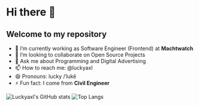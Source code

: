 # Hi there 👋
## Welcome to my repository

- 🔭 I’m currently working as Software Engineer (Frontend) at **Machtwatch**
- 👯 I’m looking to collaborate on Open Source Projects
- 💬 Ask me about Programming and Digital Advertising
- 📫 How to reach me: @luckyaxl
- 😄 Pronouns: lucky /ˈlukē
- ⚡ Fun fact: I come from **Civil Engineer**

![Luckyaxl's GitHub stats](https://github-readme-stats.vercel.app/api?username=luckyaxl&count_private=true&show_icons=true&theme=radical) 
![Top Langs](https://github-readme-stats.vercel.app/api/top-langs/?username=luckyaxl&count_private=true&show_icons=true&theme=radical)

